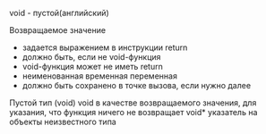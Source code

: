 void - пустой(английский)

Возвращаемое значение 
- задается выражением в инструкции return 
- должно быть, если не void-функция 
- void-функция может не иметь return 
- неименованная временная переменная 
- должно быть сохранено в точке вызова, если нужно далее

Пустой тип (void) void в качестве возвращаемого значения, для указания, что функция ничего не возвращает void* указатель на объекты неизвестного типа
